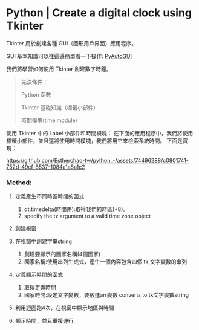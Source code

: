 # Python | Create a digital clock using Tkinter

Tkinter 用於創建各種 GUI（圖形用戶界面）應用程序。

GUI 基本知識可以往這邊簡單看一下操作: [PyAutoGUI](爬蟲/GUI/PyAutoGUI.py)

我們將學習如何使用 Tkinter 創建數字時鐘。

> 先決條件：
>
>  Python 函數 
>
> Tkinter 基礎知識（標籤小部件） 
>
> 時間模塊(time module)




使用 Tkinter 中的 Label 小部件和時間模塊： 在下面的應用程序中，我們將使用標籤小部件，並且還將使用時間模塊，我們將用它來檢索系統時間。 下面是實現：

https://github.com/Estherchao-tw/python_-/assets/74496288/c0801741-752d-49ef-8537-1084a1a8a1c2

<h3>Method:</h3>

1. 定義產生不同時區時間的函式
   1. dt.timedelta(時間差):取得我們的時區(+8)。
   2. specify the tz argument to a valid time zone object

2. 創建視窗
3. 在視窗中創建字串string 
   1. 創建要顯示的國家名稱(4個國家)
   2. 國家名稱:使用串列生成式，產生一個內容包含四個 tk 文字變數的串列
4. 定義顯示時間的函式
   1. 取得定義時間
   2. 國家時間:設定文字變數，要放進arr變數 converts to tk文字變數string
5. 利用迴圈跑4次，在視窗中顯示地區與時間
6. 顯示時間，並且重複運行
